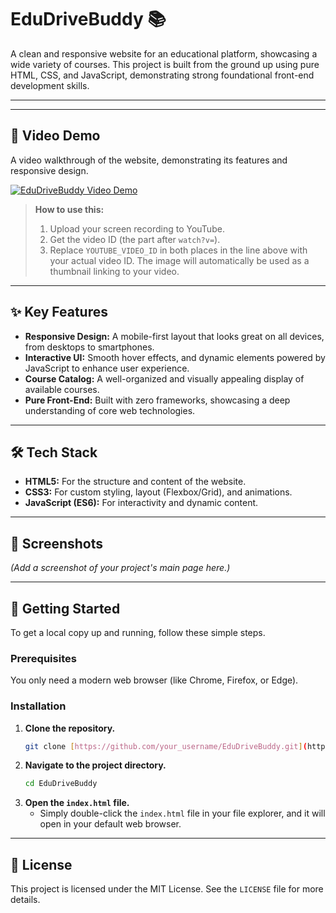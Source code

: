 # EduDriveBuddy 📚

A clean and responsive website for an educational platform, showcasing a wide variety of courses. This project is built from the ground up using pure HTML, CSS, and JavaScript, demonstrating strong foundational front-end development skills.

---


---

## 🎥 Video Demo

A video walkthrough of the website, demonstrating its features and responsive design.

[![EduDriveBuddy Video Demo](https://img.youtube.com/vi/YOUTUBE_VIDEO_ID/maxresdefault.jpg)](https://youtu.be/YOUTUBE_VIDEO_ID)

> **How to use this:**
> 1.  Upload your screen recording to YouTube.
> 2.  Get the video ID (the part after `watch?v=`).
> 3.  Replace `YOUTUBE_VIDEO_ID` in both places in the line above with your actual video ID. The image will automatically be used as a thumbnail linking to your video.

---

## ✨ Key Features

* **Responsive Design:** A mobile-first layout that looks great on all devices, from desktops to smartphones.
* **Interactive UI:** Smooth hover effects, and dynamic elements powered by JavaScript to enhance user experience.
* **Course Catalog:** A well-organized and visually appealing display of available courses.
* **Pure Front-End:** Built with zero frameworks, showcasing a deep understanding of core web technologies.

---

## 🛠️ Tech Stack

* **HTML5:** For the structure and content of the website.
* **CSS3:** For custom styling, layout (Flexbox/Grid), and animations.
* **JavaScript (ES6):** For interactivity and dynamic content.

---

## 📸 Screenshots


*(Add a screenshot of your project's main page here.)*

---

## 🏁 Getting Started

To get a local copy up and running, follow these simple steps.

### Prerequisites

You only need a modern web browser (like Chrome, Firefox, or Edge).

### Installation

1.  **Clone the repository.**
    ```sh
    git clone [https://github.com/your_username/EduDriveBuddy.git](https://github.com/your_username/EduDriveBuddy.git)
    ```
2.  **Navigate to the project directory.**
    ```sh
    cd EduDriveBuddy
    ```
3.  **Open the `index.html` file.**
    * Simply double-click the `index.html` file in your file explorer, and it will open in your default web browser.

---

## 📄 License

This project is licensed under the MIT License. See the `LICENSE` file for more details.
